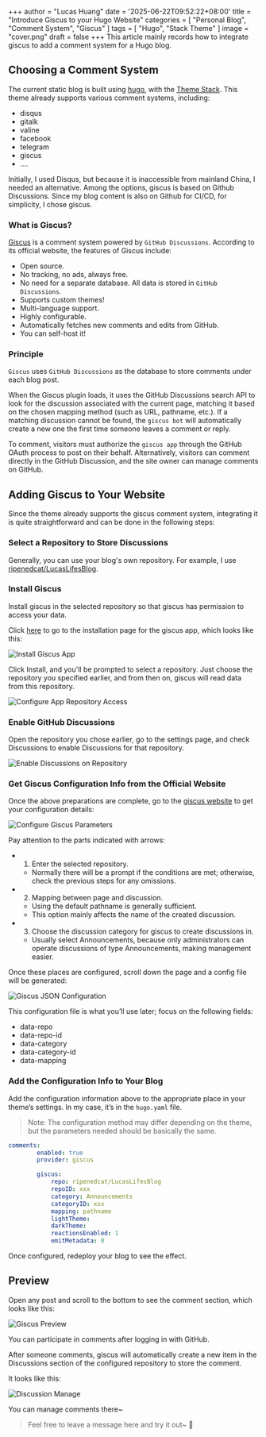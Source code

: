 +++
author = "Lucas Huang"
date = '2025-06-22T09:52:22+08:00'
title = "Introduce Giscus to your Hugo Website"
categories = [
    "Personal Blog",
    "Comment System",
    "Giscus"
]
tags = [
    "Hugo",
    "Stack Theme"
]
image = "cover.png"
draft = false
+++
This article mainly records how to integrate giscus to add a comment system for a Hugo blog.

## Choosing a Comment System

The current static blog is built using [hugo](https://github.com/gohugoio/hugo), with the [Theme Stack](https://github.com/CaiJimmy/hugo-theme-stack). This theme already supports various comment systems, including:

- disqus
- gitalk
- valine
- facebook
- telegram
- giscus
- ….

Initially, I used Disqus, but because it is inaccessible from mainland China, I needed an alternative. Among the options, giscus is based on Github Discussions. Since my blog content is also on Github for CI/CD, for simplicity, I chose giscus.

### What is Giscus?

[Giscus](https://link.juejin.cn/?target=https%3A%2F%2Fgiscus.app%2F) is a comment system powered by `GitHub Discussions`. According to its official website, the features of Giscus include:

- Open source.
- No tracking, no ads, always free.
- No need for a separate database. All data is stored in `GitHub Discussions`.
- Supports custom themes!
- Multi-language support.
- Highly configurable.
- Automatically fetches new comments and edits from GitHub.
- You can self-host it!

### Principle

`Giscus` uses `GitHub Discussions` as the database to store comments under each blog post.

When the Giscus plugin loads, it uses the GitHub Discussions search API to look for the discussion associated with the current page, matching it based on the chosen mapping method (such as URL, pathname, etc.). If a matching discussion cannot be found, the `giscus bot` will automatically create a new one the first time someone leaves a comment or reply.

To comment, visitors must authorize the `giscus app` through the GitHub OAuth process to post on their behalf. Alternatively, visitors can comment directly in the GitHub Discussion, and the site owner can manage comments on GitHub.

## Adding Giscus to Your Website

Since the theme already supports the giscus comment system, integrating it is quite straightforward and can be done in the following steps:

### Select a Repository to Store Discussions

Generally, you can use your blog's own repository. For example, I use [ripenedcat/LucasLifesBlog](https://github.com/ripenedcat/LucasLifesBlog).

### Install Giscus

Install giscus in the selected repository so that giscus has permission to access your data.

Click [here](https://github.com/apps/giscus) to go to the installation page for the giscus app, which looks like this:

![Install Giscus App](Install-Giscus-App.png)

Click Install, and you'll be prompted to select a repository. Just choose the repository you specified earlier, and from then on, giscus will read data from this repository.

![Configure App Repository Access](Configure-App-Repository-Access.png)

### Enable GitHub Discussions

Open the repository you chose earlier, go to the settings page, and check Discussions to enable Discussions for that repository.

![Enable Discussions on Repository](Enable-Discussions-on-Repository.png)

### Get Giscus Configuration Info from the Official Website

Once the above preparations are complete, go to the [giscus website](https://giscus.app/en) to get your configuration details:

![Configure Giscus Parameters](Configure-Giscus-Parameters.png)

Pay attention to the parts indicated with arrows:

- 1) Enter the selected repository.
    - Normally there will be a prompt if the conditions are met; otherwise, check the previous steps for any omissions.
- 2) Mapping between page and discussion.
    - Using the default pathname is generally sufficient.
    - This option mainly affects the name of the created discussion.
- 3) Choose the discussion category for giscus to create discussions in.
    - Usually select Announcements, because only administrators can operate discussions of type Announcements, making management easier.

Once these places are configured, scroll down the page and a config file will be generated:

![Giscus JSON Configuration](Giscus-JSON-Configuration.png)

This configuration file is what you’ll use later; focus on the following fields:

- data-repo
- data-repo-id
- data-category
- data-category-id
- data-mapping

### Add the Configuration Info to Your Blog

Add the configuration information above to the appropriate place in your theme’s settings. In my case, it’s in the `hugo.yaml` file.

> Note: The configuration method may differ depending on the theme, but the parameters needed should be basically the same.

```yaml
comments:
        enabled: true
        provider: giscus

        giscus:
            repo: ripenedcat/LucasLifesBlog
            repoID: xxx
            category: Announcements
            categoryID: xxx
            mapping: pathname
            lightTheme:
            darkTheme:
            reactionsEnabled: 1
            emitMetadata: 0
```

Once configured, redeploy your blog to see the effect.

## Preview

Open any post and scroll to the bottom to see the comment section, which looks like this:

![Giscus Preview](Giscus-Preview.png)

You can participate in comments after logging in with GitHub.

After someone comments, giscus will automatically create a new item in the Discussions section of the configured repository to store the comment.

It looks like this:

![Discussion Manage](Dicussion-Manage.png)

You can manage comments there~

> Feel free to leave a message here and try it out~ 👻
